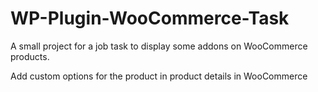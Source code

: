# WP-Plugin-WooCommerce-Task
A small project for a job task to display some addons on WooCommerce products.

Add custom options for the product in product details in WooCommerce
